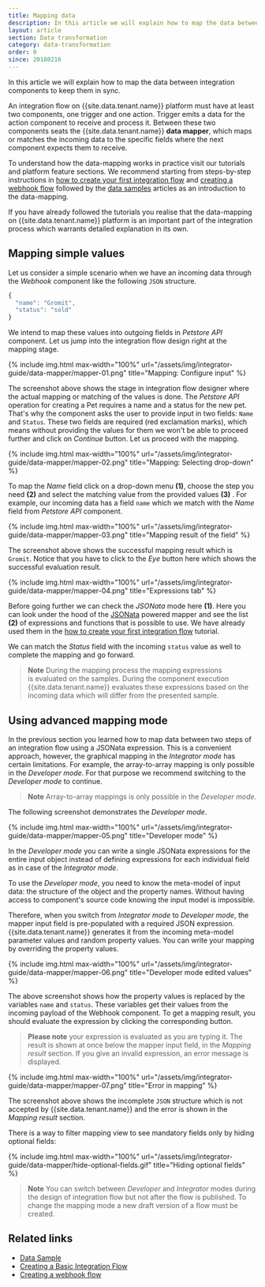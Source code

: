 ```yaml
---
title: Mapping data
description: In this article we will explain how to map the data between integration components to keep them in sync.
layout: article
section: Data transformation
category: data-transformation
order: 0
since: 20180216
---
```


In this article we will explain how to map the data between integration components to keep them in sync.

An integration flow on {{site.data.tenant.name}} platform must have at least two components, one trigger and one action. Trigger emits a data for the action component to receive and process it. Between these two components seats the {{site.data.tenant.name}} **data mapper**, which maps or matches the incoming data to the specific fields where the next component expects them to receive.

To understand how the data-mapping works in practice visit our tutorials and platform feature sections. We recommend starting from steps-by-step instructions in [how to create your first integration flow](/getting-started/first-flow) and [creating a webhook flow](/getting-started/webhooks-flow) followed by the [data samples](/getting-started/data-sample-overview) articles as an introduction to the data-mapping.

If you have already followed the tutorials you realise that the data-mapping on {{site.data.tenant.name}} platform is an important part of the integration process which warrants detailed explanation in its own.

## Mapping simple values

Let us consider a simple scenario when we have an incoming data through the *Webhook* component like the following `JSON` structure.

```js
{
  "name": "Gromit",
  "status": "sold"
}
```

We intend to map these values into outgoing fields in *Petstore API* component. Let us jump into the integration flow design right at the mapping stage.

{% include img.html max-width="100%" url="/assets/img/integrator-guide/data-mapper/mapper-01.png" title="Mapping: Configure input" %}

The screenshot above shows the stage in integration flow designer where the actual mapping or matching of the values is done. The *Petstore API* operation for creating a Pet requires a name and a status for the new pet. That's why the component asks the user to provide input in two fields: `Name` and `Status`. These two fields are required (red exclamation marks), which means without providing the values for them we won't be able to proceed further and click on *Continue* button. Let us proceed with the mapping.

{% include img.html max-width="100%" url="/assets/img/integrator-guide/data-mapper/mapper-02.png" title="Mapping: Selecting drop-down" %}

To map the *Name* field click on a drop-down menu **(1)**, choose the step you need **(2)** and select the matching value from the provided values **(3)** . For example, our incoming data has a field `name` which we match with the *Name* field from *Petstore API* component.

{% include img.html max-width="100%" url="/assets/img/integrator-guide/data-mapper/mapper-03.png" title="Mapping result of the field" %}

The screenshot above shows the successful mapping result which is `Gromit`. Notice that you have to click to the *Eye* button here which shows the successful evaluation result.

{% include img.html max-width="100%" url="/assets/img/integrator-guide/data-mapper/mapper-04.png" title="Expressions tab" %}

Before going further we can check the *JSONata* mode here **(1)**. Here you can look under the hood of the [JSONata](http://jsonata.org/) powered mapper and see the list **(2)** of expressions and functions that is possible to use. We have already used them in the [how to create your first integration flow](/getting-started/first-flow) tutorial.

We can match the *Status* field with the incoming `status` value as well to complete the mapping and go forward.

> **Note** During the mapping process the mapping expressions is evaluated on the samples. During the component execution {{site.data.tenant.name}} evaluates these expressions based on the incoming data which will differ from the presented sample.

## Using advanced mapping mode

In the previous section you learned how to map data between two steps of an integration flow using a JSONata expression. This is a convenient approach, however, the graphical mapping in the *Integrator mode* has certain limitations. For example, the array-to-array mapping is only possible in the *Developer mode*. For that purpose we recommend switching to the *Developer mode* to continue.

> **Note** Array-to-array mappings is only possible in the *Developer mode*.

The following screenshot demonstrates the *Developer mode*.

{% include img.html max-width="100%" url="/assets/img/integrator-guide/data-mapper/mapper-05.png" title="Developer mode" %}

In the *Developer mode* you can write a single JSONata expressions for the entire input object instead of defining expressions for each individual field as in case of the *Integrator mode*.

To use the *Developer mode*, you need to know the meta-model of input data: the structure of the object and the property names. Without having access to component's source code knowing the input model is impossible.

Therefore, when you switch from *Integrator mode* to *Developer mode*, the mapper input field is pre-populated with a required JSON expression. {{site.data.tenant.name}} generates it from the incoming meta-model parameter values and random property values. You can write your mapping by overriding the property values.

{% include img.html max-width="100%" url="/assets/img/integrator-guide/data-mapper/mapper-06.png" title="Developer mode edited values" %}

The above screenshot shows how the property values is replaced by the variables `name` and `status`. These variables get their values from the incoming payload of the Webhook component. To get a mapping result, you should evaluate the expression by clicking the corresponding button.

> **Please note** your expression is evaluated as you are typing it. The result is shown at once below the mapper input field, in the *Mapping result* section. If you give an invalid expression, an error message is displayed.

{% include img.html max-width="100%" url="/assets/img/integrator-guide/data-mapper/mapper-07.png" title="Error in mapping" %}

The screenshot above shows the incomplete `JSON` structure which is not accepted by {{site.data.tenant.name}} and the error is shown in the *Mapping result* section.

There is a way to filter mapping view to see mandatory fields only by hiding optional fields:

{% include img.html max-width="100%" url="/assets/img/integrator-guide/data-mapper/hide-optional-fields.gif" title="Hiding optional fields" %}

> **Note** You can switch between *Developer* and *Integrator* modes during the design of integration flow but not after the flow is published. To change the mapping mode a new draft version of a flow must be created.

## Related links

- [Data Sample](/getting-started/data-sample-overview)
- [Creating a Basic Integration Flow](/getting-started/first-flow)
- [Creating a webhook flow](/getting-started/webhooks-flow)
